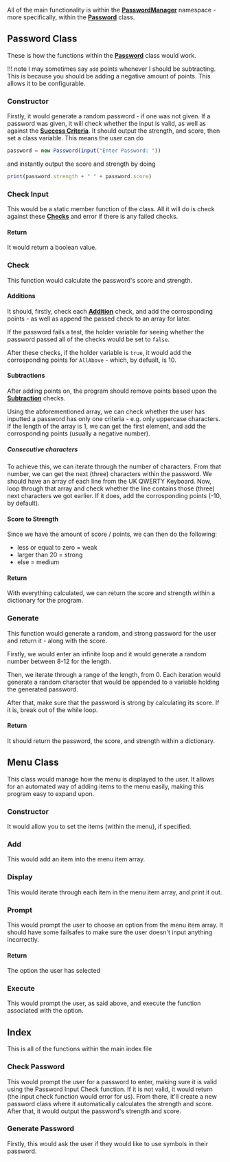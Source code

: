 All of the main functionality is within the [**PasswordManager**](https://github.com/Stefanuk12/EasyPasswords/blob/main/src/modules/PasswordManager.ts) namespace - more specifically, within the [**Password**](https://github.com/Stefanuk12/EasyPasswords/blob/main/src/modules/PasswordManager.ts#L92) class.

## Password Class
These is how the functions within the [**Password**](https://github.com/Stefanuk12/EasyPasswords/blob/main/src/modules/PasswordManager.ts#L92) class would work.

!!! note
    I may sometimes say `add` points whenever I should be subtracting. This is because you should be adding a negative amount of points. This allows it to be configurable.

### Constructor
Firstly, it would generate a random password - if one was not given. If a password was given, it will check whether the input is valid, as well as against the [**Success Criteria**](../../analysis/successcriteria/passwordchecker.md/). It should output the strength, and score, then set a class variable. This means the user can do
```ts
password = new Password(input("Enter Password: "))
``` 
and instantly output the score and strength by doing 
```ts
print(password.strength + " " + password.score)
```

### Check Input
This would be a static member function of the class. All it will do is check against these [**Checks**](../../analysis/successcriteria/passwordchecker.md/#checks) and error if there is any failed checks.

#### Return
It would return a boolean value.

### Check
This function would calculate the password's score and strength.

#### Additions
It should, firstly, check each [**Addition**](../../analysis/successcriteria/passwordchecker.md/#additions) check, and add the corrosponding points - as well as append the passed check to an array for later. 

If the password fails a test, the holder variable for seeing whether the password passed all of the checks would be set to `false`.

After these checks, if the holder variable is `true`, it would add the corrosponding points for `AllAbove` - which, by defualt, is 10.

#### Subtractions
After adding points on, the program should remove points based upon the [**Subtraction**](../../analysis/successcriteria/passwordchecker.md/#subtractions) checks.

Using the abforementioned array, we can check whether the user has inputted a password has only one criteria - e.g. only uppercase characters. If the length of the array is 1, we can get the first element, and add the corrosponding points (usually a negative number).

##### Consecutive characters
To achieve this, we can iterate through the number of characters. From that number, we can get the next (three) characters within the password. We should have an array of each line from the UK QWERTY Keyboard. Now, loop through that array and check whether the line contains those (three) next characters we got earlier. If it does, add the corrosponding points (-10, by default).

#### Score to Strength
Since we have the amount of score / points, we can then do the following:
- less or equal to zero = weak
- larger than 20 = strong
- else = medium

#### Return
With everything calculated, we can return the score and strength within a dictionary for the program.

### Generate
This function would generate a random, and strong password for the user and return it - along with the score.

Firstly, we would enter an infinite loop and it would generate a random number between 8-12 for the length.

Then, we iterate through a range of the length, from 0. Each iteration would generate a random character that would be appended to a variable holding the generated password.

After that, make sure that the password is strong by calculating its score. If it is, break out of the while loop.

#### Return
It should return the password, the score, and strength within a dictionary.

## Menu Class
This class would manage how the menu is displayed to the user. It allows for an automated way of adding items to the menu easily, making this program easy to expand upon.

### Constructor
It would allow you to set the items (within the menu), if specified.

### Add
This would add an item into the menu item array.

### Display
This would iterate through each item in the menu item array, and print it out.

### Prompt
This would prompt the user to choose an option from the menu item array. It should have some failsafes to make sure the user doesn't input anything incorrectly.

#### Return
The option the user has selected

### Execute
This would prompt the user, as said above, and execute the function associated with the option.

## Index
This is all of the functions within the main index file

### Check Password
This would prompt the user for a password to enter, making sure it is valid using the Password Input Check function. If it is not valid, it would return (the input check function would error for us). From there, it'll create a new password class where it automatically calculates the strength and score. After that, it would output the password's strength and score.

### Generate Password
Firstly, this would ask the user if they would like to use symbols in their password.
